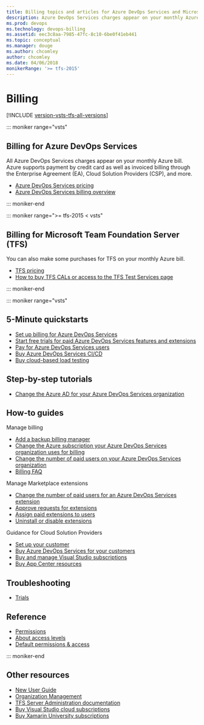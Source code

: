 ```yaml
---
title: Billing topics and articles for Azure DevOps Services and Microsoft Team Foundation Server (TFS)
description: Azure DevOps Services charges appear on your monthly Azure bill, and supports Enterprise Agreement (EA), Cloud Solution Provider (CSP), Licensing, and Direct/Pay-As-You-Go Azure subscriptions  
ms.prod: devops
ms.technology: devops-billing
ms.assetid: eec3c8aa-7985-47fc-8c10-6be0f41eb441
ms.topic: conceptual
ms.manager: douge
ms.author: chcomley
author: chcomley
ms.date: 04/06/2018
monikerRange: '>= tfs-2015'
---
```

# Billing 

[!INCLUDE [version-vsts-tfs-all-versions](../../_shared/version-vsts-tfs-all-versions.md)]

::: moniker range="vsts"

## Billing for Azure DevOps Services   

All Azure DevOps Services charges appear on your monthly Azure bill. Azure supports payment by credit card as well as invoiced billing through the Enterprise Agreement (EA), Cloud Solution Providers (CSP), and more.

* [Azure DevOps Services pricing](https://azure.microsoft.com/pricing/details/visual-studio-team-services/)
* [Azure DevOps Services billing overview](overview.md)

::: moniker-end

::: moniker range=">= tfs-2015 < vsts"

## Billing for Microsoft Team Foundation Server (TFS)  

You can also make some purchases for TFS on your monthly Azure bill.  

* [TFS pricing](https://visualstudio.microsoft.com/team-services/tfs-pricing/)
* [How to buy TFS CALs or access to the TFS Test Services page](buy-access-tfs-test-hub.md)

::: moniker-end

::: moniker range="vsts"

## 5-Minute quickstarts  

* [Set up billing for Azure DevOps Services](set-up-billing-for-your-organization-vs.md)
* [Start free trials for paid Azure DevOps Services features and extensions](try-additional-features-vs.md)
* [Pay for Azure DevOps Services users](buy-basic-access-add-users.md)
* [Buy Azure DevOps Services CI/CD](buy-more-build-vs.md)
* [Buy cloud-based load testing](buy-load-testing-vs.md)

## Step-by-step tutorials

* [Change the Azure AD for your Azure DevOps Services organization](change-azure-subscription.md)

## How-to guides

Manage billing

* [Add a backup billing manager](add-backup-billing-managers.md)
* [Change the Azure subscription your Azure DevOps Services organization uses for billing](change-azure-subscription.md)
* [Change the number of paid users on your Azure DevOps Services organization](reduce-cancel-paid-vsts-users.md)
* [Billing FAQ](vsts-billing-faq.md)

Manage Marketplace extensions

* [Change the number of paid users for an Azure DevOps Services extension](change-number-paid-extension-users.md)
* [Approve requests for extensions](../../marketplace/approve-extensions.md?toc=/vsts/billing/toc.json&bc=/vsts/billing/breadcrumb/toc.json&view=vsts)
* [Assign paid extensions to users](../../marketplace/assign-paid-extensions.md?toc=/vsts/billing/toc.json&bc=/vsts/billing/breadcrumb/toc.json&view=vsts)
* [Uninstall or disable extensions](../../marketplace/uninstall-disable-extensions.md?toc=/vsts/billing/toc.json&bc=/vsts/billing/breadcrumb/toc.json&view=vsts)

Guidance for Cloud Solution Providers

* [Set up your customer](csp/set-up-csp-customer.md)
* [Buy Azure DevOps Services for your customers](csp/buy-csp-vsts.md)
* [Buy and manage Visual Studio subscriptions](https://docs.microsoft.com/visualstudio/subscriptions/vscloud-csp)
* [Buy App Center resources](csp/buy-vs-app-center.md)

## Troubleshooting

* [Trials](faq-extension-trials.md)

## Reference

* [Permissions](../security/index.md?toc=/vsts/billing/toc.json&bc=/vsts/billing/breadcrumb/toc.json&view=vsts)
* [About access levels](../security/access-levels.md?toc=/vsts/billing/toc.json&bc=/vsts/billing/breadcrumb/toc.json&view=vsts)
* [Default permissions & access](../security/permissions-access.md?toc=/vsts/billing/toc.json&bc=/vsts/billing/breadcrumb/toc.json&view=vsts)

::: moniker-end

## Other resources

* [New User Guide](../../user-guide/index.yml)
* [Organization Management](../accounts/index.md)
* [TFS Server Administration documentation](https://docs.microsoft.com/tfs/server/index?view=vsts)
* [Buy Visual Studio cloud subscriptions](https://docs.microsoft.com/visualstudio/subscriptions/vscloud-overview)
* [Buy Xamarin University subscriptions](xamarin-univ.md)
